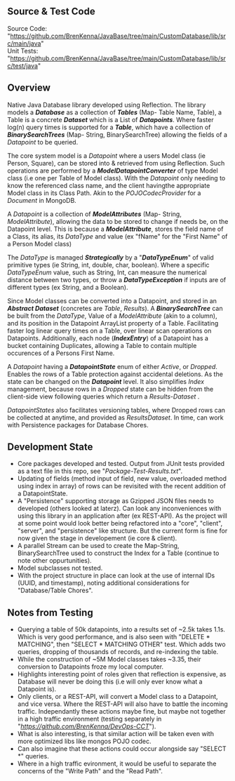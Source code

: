 ## Source & Test Code

Source Code: "https://github.com/BrenKenna/JavaBase/tree/main/CustomDatabase/lib/src/main/java"
<br>
Unit Tests: "https://github.com/BrenKenna/JavaBase/tree/main/CustomDatabase/lib/src/test/java"
<br>

## Overview

Native Java Database library developed using Reflection. The library models a ***Database*** as a collection of ***Tables*** (Map- Table Name, Table), a Table is a concrete ***Dataset*** which is a List of ***Datapoints***. Where faster log(n) query times is supported for a ***Table***, which have a collection of ***BinarySearchTrees*** (Map- String, BinarySearchTree) allowing the fields of a *Datapoint* to be queried.

The core system model is a *Datapoint* where a users Model class (ie Person, Square), can be stored into & retrieved from using Reflection. Such operations are performed by a ***ModelDatapointConverter*** of type Model class (i.e one per Table of Model class). With the *Datapoint* only needing to know the referenced class name, and the client havingthe appropriate Model class in its Class Path. Akin to the *POJOCodecProvider* for a *Document* in MongoDB.

A *Datapoint* is a collection of ***ModelAttributes*** (Map- String, *ModelAttribute*), allowing the data to be stored to change if needs be, on the Datapoint level. This is because a ***ModelAttribute***, stores the field name of a Class, its alias, its *DataType* and value (ex "fName" for the "First Name" of a Person Model class)

The *DataType* is managed ***Strategically*** by a "***DataTypeEnum***" of valid primitive types (ie String, int, double, char, boolean). Where a specific *DataTypeEnum* value, such as String, Int, can measure the numerical distance between two types, or throw a ***DataTypeException*** if inputs are of different types (ex String, and a Boolean).

Since Model classes can be converted into a Datapoint, and stored in an ***Abstract Dataset*** (concretes are *Table*, *Results*). A ***BinarySearchTree*** can be built from the *DataType*, Value of a *ModelAttribute* (akin to a column), and its position in the Datapoint ArrayList property of a Table. Facilitating faster log linear query times on a Table, over linear scan operations on Datapoints. Additionally, each node (***IndexEntry***) of a Datapoint has a bucket containing Duplicates, allowing a Table to contain multiple occurences of a Persons First Name.

A *Datapoint* having a ***DatapointState*** enum of either *Active*, or *Dropped*. Enables the rows of a Table protection against accidental deletions. As the state can be changed on the ***Datapoint*** level. It also simplifies *Index* management, because rows in a *Dropped* state can be hidden from the client-side view following queries which return a *Results-Dataset* .

*DatapointStates* also facilitates versioning tables, where Dropped rows can be collected at anytime, and provided as *ResultsDataset*. In time, can work with Persistence packages for Database Chores.
<br>

## Development State

- Core packages developed and tested. Output from JUnit tests provided as a text file in this repo, see "*Package-Test-Results.txt*".
- Updating of fields (method input of field, new value, overloaded method using index in array) of rows can be revisited with the recent addition of a DatapointState.
- A "Persistence" supporting storage as Gzipped JSON files needs to developed (others looked at laterz). Can look any inconveniences with using this library in an application after (ex REST-API). As the project will at some point would look better being refactored into a "core", "client", "server", and "persistence" like structure. But the current form is fine for now given the stage in developement (ie core & client).
- A parallel Stream can be used to create the Map-String, BinarySearchTree used to construct the Index for a Table (continue to note other oppurtunities).
- Model subclasses not tested.
- With the project structure in place can look at the use of internal IDs (UUID, and timestamp), noting additional considerations for "Database/Table Chores".


## Notes from Testing

- Querying a table of 50k datapoints, into a results set of ~2.5k takes 1.1s. Which is very good performance, and is also seen with "DELETE * MATCHING", then "SELECT * MATCHING OTHER" test. Which adds two queries, dropping of thousands of records, and re-indexing the table. 
- While the construction of ~5M Model classes takes ~3.35, their conversion to Datapoints froze my local computer.
- Highlights interesting point of roles given that reflection is expensive, as Database will never be doing this (i.e will only ever know what a Datapoint is). 
- Only clients, or a REST-API, will convert a Model class to a Datapoint, and vice versa. Where the REST-API will also have to battle the incoming traffic. Independantly these actions maybe fine, but maybe not together in a high traffic environment (testing separately in "*https://github.com/BrenKenna/DevOps-CCT*").
- What is also interesting, is that similar action will be taken even with more optimized libs like mongos POJO codec.
- Can also imagine that these actions could occur alongside say "SELECT *" queries.
- Where in a high traffic evironment, it would be useful to separate the concerns of the "Write Path" and the "Read Path".